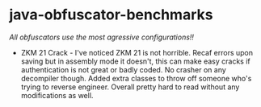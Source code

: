 # java-obfuscator-benchmarks

*All obfuscators use the most agressive configurations!!*

* ZKM 21 Crack - I've noticed ZKM 21 is not horrible. Recaf errors upon saving but in assembly mode it doesn't, this can make easy cracks if authentication is not great or badly coded. No crasher on any decompiler though. Added extra classes to throw off someone who's trying to reverse engineer. Overall pretty hard to read without any modifications as well. 
